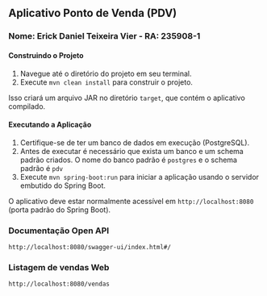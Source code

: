 ## Aplicativo Ponto de Venda (PDV)

### Nome: Erick Daniel Teixeira Vier - RA: 235908-1

#### Construindo o Projeto

1. Navegue até o diretório do projeto em seu terminal.
2. Execute `mvn clean install` para construir o projeto.

Isso criará um arquivo JAR no diretório `target`, que contém o aplicativo compilado.

#### Executando a Aplicação

1. Certifique-se de ter um banco de dados em execução (PostgreSQL).
2. Antes de executar é necessário que exista um banco e um schema padrão criados. O nome do banco padrão é `postgres` e o schema padrão é `pdv`
3. Execute `mvn spring-boot:run` para iniciar a aplicação usando o servidor embutido do Spring Boot.

O aplicativo deve estar normalmente acessível em `http://localhost:8080` (porta padrão do Spring Boot).

### Documentação Open API
`http://localhost:8080/swagger-ui/index.html#/`

### Listagem de vendas Web
`http://localhost:8080/vendas`


